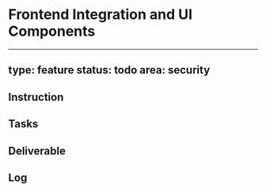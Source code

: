 # Frontend Integration and UI Components

---
type: feature
status: todo
area: security
---


## Instruction

## Tasks

## Deliverable

## Log
